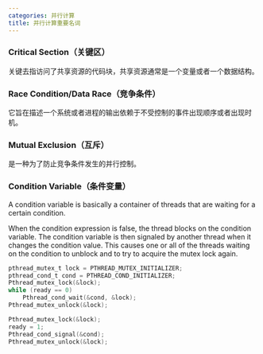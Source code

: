 ```yaml
---
categories: 并行计算
title: 并行计算重要名词
---
```


### Critical Section（关键区）

关键去指访问了共享资源的代码块，共享资源通常是一个变量或者一个数据结构。

### Race Condition/Data Race（竞争条件）

它旨在描述一个系统或者进程的输出依赖于不受控制的事件出现顺序或者出现时机。 

### Mutual Exclusion（互斥）

是一种为了防止竞争条件发生的并行控制。

### Condition Variable（条件变量）

A condition variable is basically a container of threads that are waiting for a certain condition. 

When the condition expression is false, the thread blocks on the condition variable. The condition variable is then signaled by another thread when it changes the condition value. This causes one or all of the threads waiting on the condition to unblock and to try to acquire the mutex lock again. 

```c
pthread_mutex_t lock = PTHREAD_MUTEX_INITIALIZER; 
pthread_cond_t cond = PTHREAD_COND_INITIALIZER;
Pthread_mutex_lock(&lock); 
while (ready == 0) 
    Pthread_cond_wait(&cond, &lock); 
Pthread_mutex_unlock(&lock);
```

```c
Pthread_mutex_lock(&lock); 
ready = 1; 
Pthread_cond_signal(&cond); 
Pthread_mutex_unlock(&lock);
```



